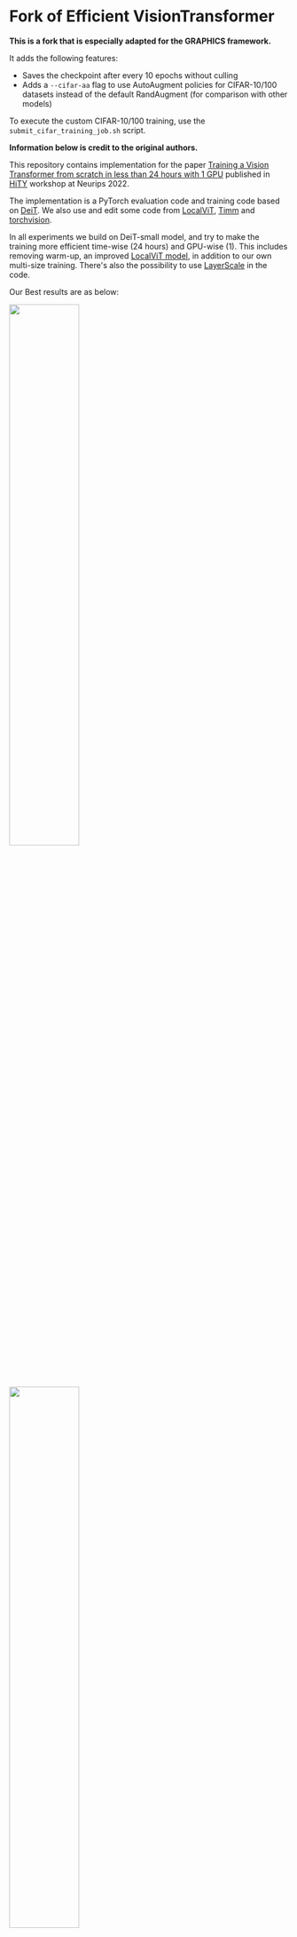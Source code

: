 # Fork of Efficient VisionTransformer

**This is a fork that is especially adapted for the GRAPHICS framework.**

It adds the following features:
- Saves the checkpoint after every 10 epochs without culling
- Adds a `--cifar-aa` flag to use AutoAugment policies for CIFAR-10/100 datasets instead of the default RandAugment (for comparison with other models)

To execute the custom CIFAR-10/100 training, use the `submit_cifar_training_job.sh` script.

**Information below is credit to the original authors.**

This repository contains implementation for the paper [Training a Vision Transformer from scratch in less than 24 hours with 1 GPU](https://arxiv.org/abs/2211.05187) published in [HiTY](https://hity-workshop.github.io/NeurIPS2022/) workshop at Neurips 2022.

The implementation is a PyTorch evaluation code and training code based on [DeiT](https://github.com/facebookresearch/deit). We also use and edit some code from [LocalViT](https://github.com/ofsoundof/LocalViT), [Timm](https://github.com/huggingface/pytorch-image-models/tree/main/timm) and [torchvision](https://github.com/pytorch/vision/tree/main/torchvision).

In all experiments we build on DeiT-small model, and try to make the training more efficient time-wise (24 hours) and GPU-wise (1). This includes removing warm-up, an improved [LocalViT model](https://arxiv.org/abs/2104.05707), in addition to our own multi-size training. There's also the possibility to use [LayerScale](https://arxiv.org/pdf/2103.17239.pdf) in the code. 

Our Best results are as below:

<img src=".github/1gpu_2.png" width=50% height=50%>
<img src=".github/1gpu.png" width=50% height=50%>


Before using it, make sure you have the pytorch-image-models package [`timm==0.3.2`](https://github.com/rwightman/pytorch-image-models) by [Ross Wightman](https://github.com/rwightman) installed. 

# Usage

First, clone the repository locally:

Then, install PyTorch 1.7.0+ and torchvision 0.8.1+ and [pytorch-image-models 0.3.2](https://github.com/rwightman/pytorch-image-models):

```
conda install -c pytorch pytorch torchvision
pip install timm==0.3.2
```

## Data preparation

Download and extract ImageNet train and val images from http://image-net.org/.
The directory structure is the standard layout for the torchvision [`datasets.ImageFolder`](https://pytorch.org/docs/stable/torchvision/datasets.html#imagefolder), and the training and validation data is expected to be in the `train/` folder and `val` folder respectively:

```
/path/to/imagenet/
  train/
    class1/
      img1.jpeg
    class2/
      img2.jpeg
  val/
    class1/
      img3.jpeg
    class/2
      img4.jpeg
```

## Training

In all experiments with 1 GPU we use --batch-size 64 and --lr 1e-3. (If you want to experiment with 4 GPUs, use --batch-size 128 and --lr 2e-4)
We stop the training after 1 day.

To Train the network with the best config on 1 GPU, run varsize_1gpu_best.sh with your own paths. 

## Results

To plot the accuracy per time results, use plot_output.py with your own paths. 

## Cite

Please cite the paper if you use the idea or code.

```latex
@misc{irandoust2022training,
      title={{Training a Vision Transformer from scratch in less than 24 hours with 1 GPU}}, 
      author={Saghar Irandoust and Thibaut Durand and Yunduz Rakhmangulova and Wenjie Zi and Hossein Hajimirsadeghi},
      year={2022},
      eprint={2211.05187},
      archivePrefix={arXiv},
      primaryClass={cs.CV}
}
```


